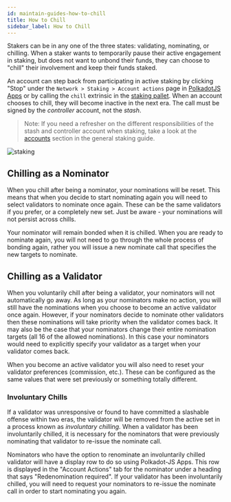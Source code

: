 ```yaml
---
id: maintain-guides-how-to-chill
title: How to Chill
sidebar_label: How to Chill
---
```


Stakers can be in any one of the three states: validating, nominating, or chilling. When a staker
wants to temporarily pause their active engagement in staking, but does not want to unbond their
funds, they can choose to "chill" their involvement and keep their funds staked.

An account can step back from participating in active staking by clicking "Stop" under the
`Network > Staking > Account actions` page in [PolkadotJS Apps](https://polkadot.js.org/apps) or by
calling the `chill` extrinsic in the [staking pallet][chill extrinsic]. When an account chooses to
chill, they will become inactive in the next era. The call must be signed by the _controller_
account, not the _stash_.

> Note: If you need a refresher on the different responsibilities of the stash and controller
> account when staking, take a look at the [accounts][] section in the general staking guide.

![staking](assets/NPoS/staking-keys_stash_controller.png)

## Chilling as a Nominator

When you chill after being a nominator, your nominations will be reset. This means that when you
decide to start nominating again you will need to select validators to nominate once again. These
can be the same validators if you prefer, or a completely new set. Just be aware - your nominations
will not persist across chills.

Your nominator will remain bonded when it is chilled. When you are ready to nominate again, you will
not need to go through the whole process of bonding again, rather you will issue a new nominate call
that specifies the new targets to nominate.

## Chilling as a Validator

When you voluntarily chill after being a validator, your nominators will not automatically go away.
As long as your nominators make no action, you will still have the nominations when you choose to
become an active validator once again. However, if your nominators decide to nominate other
validators then these nominations will take priority when the validator comes back. It may also be
the case that your nominators change their entire nomination targets (all 16 of the allowed
nominations). In this case your nominators would need to explicitly specify your validator as a
target when your validator comes back.

When you become an active validator you will also need to reset your validator preferences
(commission, etc.). These can be configured as the same values that were set previously or something
totally different.

### Involuntary Chills

If a validator was unresponsive or found to have committed a slashable offense within two eras, the
validator will be removed from the active set in a process known as _involuntary chilling._ When a
validator has been involuntarily chilled, it is necessary for the nominators that were previously
nominating that validator to re-issue the nominate call.

Nominators who have the option to renominate an involuntarily chilled validator will have a display
row to do so using Polkadot-JS Apps. This row is displayed in the "Account Actions" tab for the
nominator under a heading that says "Redenomination required". If your validator has been
involuntarily chilled, you will need to request your nominators to re-issue the nominate call in
order to start nominating you again.

[chill extrinsic]: https://substrate.dev/rustdocs/latest/pallet_staking/pallet/enum.Call.html#variant.chill
[accounts]: learn-staking.md#accounts
